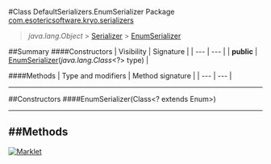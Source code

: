 #Class DefaultSerializers.EnumSerializer
Package [com.esotericsoftware.kryo.serializers](README.md)<br>

> *java.lang.Object* > [Serializer](../Serializer.md) > [EnumSerializer](EnumSerializer.md)






##Summary
####Constructors
| Visibility | Signature |
| --- | --- |
| **public** | [EnumSerializer](#enumserializerclass)(*java.lang.Class*<?> type) |

####Methods
| Type and modifiers | Method signature |
| --- | --- |

---


##Constructors
####EnumSerializer(Class<? extends Enum>)
> 


---


##Methods
---

[![Marklet](https://img.shields.io/badge/Generated%20by-Marklet-green.svg)](https://github.com/Faylixe/marklet)